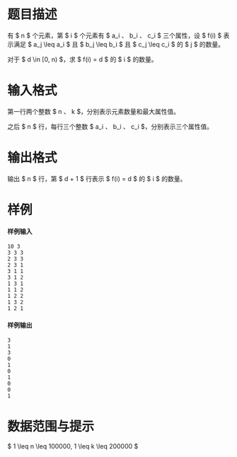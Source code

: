 
# 题目描述

有 $ n $ 个元素，第 $ i $ 个元素有 $ a_i $、$ b_i $、$ c_i $ 三个属性，设 $ f(i) $ 表示满足 $ a_j \leq a_i $ 且 $ b_j \leq b_i $ 且 $ c_j \leq c_i $ 的 $ j $ 的数量。

对于 $ d \in [0, n) $，求 $ f(i) = d $ 的 $ i $ 的数量。

# 输入格式

第一行两个整数 $ n $、$ k $，分别表示元素数量和最大属性值。

之后 $ n $ 行，每行三个整数 $ a_i $、$ b_i $、$ c_i $，分别表示三个属性值。

# 输出格式

输出 $ n $ 行，第 $ d + 1 $ 行表示 $ f(i) = d $ 的 $ i $ 的数量。

# 样例

#### 样例输入
```plain
10 3
3 3 3
2 3 3
2 3 1
3 1 1
3 1 2
1 3 1
1 1 2
1 2 2
1 3 2
1 2 1
```

#### 样例输出
```plain
3
1
3
0
1
0
1
0
0
1
```

# 数据范围与提示

$ 1 \leq n \leq 100000, 1 \leq k \leq 200000 $
			